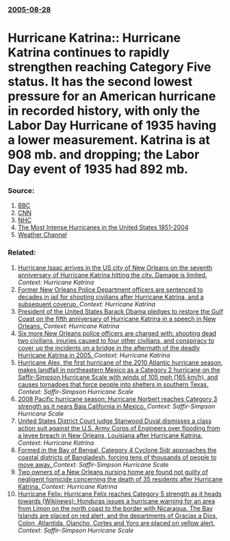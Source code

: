 ### [2005-08-28](/news/2005/08/28/index.md)

#  Hurricane Katrina:: Hurricane Katrina continues to rapidly strengthen reaching Category Five status. It has the second lowest pressure for an American hurricane in recorded history, with only the Labor Day Hurricane of 1935 having a lower measurement. Katrina is at 908 mb. and dropping; the Labor Day event of 1935 had 892 mb. 




### Source:

1. [BBC](http://news.bbc.co.uk/2/hi/americas/4192218.stm)
2. [CNN](http://www.cnn.com/2005/WEATHER/08/27/tropical.weather/index.html)
3. [NHC](http://www.nhc.noaa.gov)
4. [The Most Intense Hurricanes in the United States 1851-2004](http://www.nhc.noaa.gov/pastint.shtml)
5. [Weather Channel](http://www.weather.com/index.html)

### Related:

1. [Hurricane Isaac arrives in the US city of New Orleans on the seventh anniversary of Hurricane Katrina hitting the city. Damage is limited. ](/news/2012/08/29/hurricane-isaac-arrives-in-the-us-city-of-new-orleans-on-the-seventh-anniversary-of-hurricane-katrina-hitting-the-city-damage-is-limited.md) _Context: Hurricane Katrina_
2. [Former New Orleans Police Department officers are sentenced to decades in jail for shooting civilians after Hurricane Katrina, and a subsequent coverup. ](/news/2012/04/4/former-new-orleans-police-department-officers-are-sentenced-to-decades-in-jail-for-shooting-civilians-after-hurricane-katrina-and-a-subsequ.md) _Context: Hurricane Katrina_
3. [President of the United States Barack Obama pledges to restore the Gulf Coast on the fifth anniversary of Hurricane Katrina in a speech in New Orleans. ](/news/2010/08/29/president-of-the-united-states-barack-obama-pledges-to-restore-the-gulf-coast-on-the-fifth-anniversary-of-hurricane-katrina-in-a-speech-in-n.md) _Context: Hurricane Katrina_
4. [Six more New Orleans police officers are charged with: shooting dead two civilians, injuries caused to four other civilians, and conspiracy to cover up the incidents on a bridge in the aftermath of the deadly Hurricane Katrina in 2005. ](/news/2010/07/13/six-more-new-orleans-police-officers-are-charged-with-shooting-dead-two-civilians-injuries-caused-to-four-other-civilians-and-conspiracy.md) _Context: Hurricane Katrina_
5. [Hurricane Alex, the first hurricane of the 2010 Atlantic hurricane season, makes landfall in northeastern Mexico as a Category&nbsp;2 hurricane on the Saffir-Simpson Hurricane Scale with winds of 105&nbsp;mph (165&nbsp;km/h), and causes tornadoes that force people into shelters in southern Texas. ](/news/2010/07/1/hurricane-alex-the-first-hurricane-of-the-2010-atlantic-hurricane-season-makes-landfall-in-northeastern-mexico-as-a-category-nbsp-2-hurric.md) _Context: Saffir-Simpson Hurricane Scale_
6. [ 2008 Pacific hurricane season: Hurricane Norbert reaches Category 3 strength as it nears Baja California in Mexico. ](/news/2008/10/11/2008-pacific-hurricane-season-hurricane-norbert-reaches-category-3-strength-as-it-nears-baja-california-in-mexico.md) _Context: Saffir-Simpson Hurricane Scale_
7. [ United States District Court judge Stanwood Duval dismisses a class action suit against the U.S. Army Corps of Engineers over flooding from a levee breach in New Orleans, Louisiana after Hurricane Katrina. ](/news/2008/01/30/united-states-district-court-judge-stanwood-duval-dismisses-a-class-action-suit-against-the-u-s-army-corps-of-engineers-over-flooding-from.md) _Context: Hurricane Katrina_
8. [ Formed in the Bay of Bengal, Category 4 Cyclone Sidr approaches the coastal districts of Bangladesh, forcing tens of thousands of people to move away. ](/news/2007/11/15/formed-in-the-bay-of-bengal-category-4-cyclone-sidr-approaches-the-coastal-districts-of-bangladesh-forcing-tens-of-thousands-of-people-to.md) _Context: Saffir-Simpson Hurricane Scale_
9. [ Two owners of a New Orleans nursing home are found not guilty of negligent homicide concerning the death of 35 residents after Hurricane Katrina. ](/news/2007/09/7/two-owners-of-a-new-orleans-nursing-home-are-found-not-guilty-of-negligent-homicide-concerning-the-death-of-35-residents-after-hurricane-ka.md) _Context: Hurricane Katrina_
10. [ Hurricane Felix: Hurricane Felix reaches Category 5 strength as it heads towards (Wikinews): Honduras issues a hurricane warning for an area from Limon on the north coast to the border with Nicaragua. The Bay Islands are placed on red alert, and the departments of Gracias a Dios, Colon, Atlantida, Olancho, Cortes and Yoro are placed on yellow alert. ](/news/2007/09/3/hurricane-felix-hurricane-felix-reaches-category-5-strength-as-it-heads-towards-wikinews-honduras-issues-a-hurricane-warning-for-an-are.md) _Context: Saffir-Simpson Hurricane Scale_
